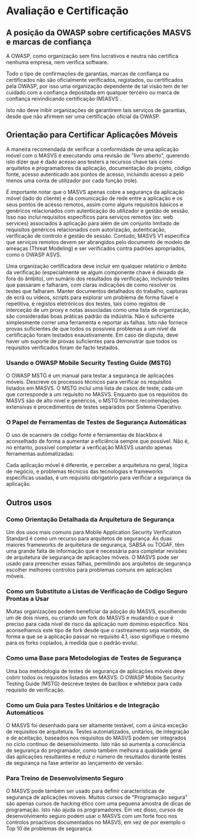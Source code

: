 
# Avaliação e Certificação

## A posição da OWASP sobre certificações MASVS e marcas de confiança

A OWASP, como organização sem fins lucrativos e neutra não certifica nenhuma empresa, nem verifica software.

Todo o tipo de confirmações de garantias, marcas de confiança ou certificados não são oficialmente verificados, registados, ou certificados  pela OWASP, por isso uma organização dependente de tal visão tem de ter cuidado com a confiança depositada em qualquer terceiro ou marca de confiança reivindicando certificação (M)ASVS .

Isto não deve inibir organizações de garantirem tais serviços de garantias, desde que não afirmem ser uma certificação oficial da OWASP.

## Orientação para Certificar Aplicações Móveis

A maneira recomendada de verificar a conformidade de uma aplicação móvel com o MASVS é executando uma revisão de "livro aberto", querendo isto dizer que é dado acesso aos testers a recursos chave tais como arquitetos e programadores da aplicação, documentação do projeto, código fonte, acesso autenticado aos pontos de acesso, incluindo acesso a pelo menos uma conta de utilizador por cada função (role).

É importante notar que o MASVS apenas cobre a segurança da aplicação móvel (lado do cliente) e da comunicação de rede entre a aplicação e os seus pontos de acesso remotos, assim como alguns requisitos básicos e genéricos relacionados com autenticação do utilizador e gestão de sessão.  Isso nao inclui requisitos específicos para serviços remotos (ex: web services) associados à aplicação para além de um conjunto limitado de requisitos genéricos relacionados com autorização, autenticação, verificação de controlo e gestão de sessão. Contudo, MASVS V1 especifica que serviços remotos devem ser abrangidos pelo documento de modelo de ameaças (Threat Modeling) e ser verificados contra padrões apropriados, como o OWASP ASVS.

Uma organização certificadora deve incluir em qualquer relatório o âmbito da verificação (especialmente se algum componente chave é deixado de fora do âmbito), um sumário dos resultados da verificação, incluindo testes que passaram e falharam, com claras indicações de como resolver os testes que falharam. Manter documentos detalhados do trabalho, capturas de ecrã ou vídeos, scripts para explorar um problema de forma fiável e repetitiva, e registos eletrónicos dos testes, tais como registos de interceção de um proxy e notas associadas como uma lista de organização, são consideradas boas práticas padrão da indústria. Não é suficiente simplesmente correr uma ferramenta e reportar as falhas. Isto não fornece provas suficientes de que todos os possíveis problemas a um nível da certificação foram testados exaustivamente. Em caso de disputa, deve haver um suporte de provas suficientes para demonstrar que todos os requisitos verificados foram de facto testados.

<!-- \pagebreak -->

### Usando o OWASP Mobile Security Testing Guide (MSTG)

O OWASP MSTG é um manual para testar a segurança de aplicações móveis. Descreve os processos técnicos para verificar os requisitos listados em MASVS. O MSTG inclui uma lista de casos de teste, cada um que corresponde a um requisito no MASVS. Enquanto que os requisitos do MASVS são de alto nível e genéricos, o MSTG fornece recomendações extensivas e procedimentos de testes separados por Sistema Operativo.

### O Papel de Ferramentas de Testes de Segurança Automáticas

O uso de scanners de código fonte e ferramentas de blackbox é aconselhado de forma a aumentar a eficiência sempre que possível. Não é, no entanto, possível completar a verificação MASVS usando apenas ferramentas automatizadas:

Cada aplicação móvel é diferente, e perceber a arquitetura no geral, lógica de negócio, e problemas técnicos das tecnologias e frameworks específicas usadas, é um requisito obrigatório para verificar a segurança da aplicação.

## Outros usos

### Como Orientação Detalhada da Arquitetura de Segurança

Um dos usos mais comuns para Mobile Application Security Verification Standard é como um recurso para arquitetos de segurança. As duas maiores frameworks de arquitetura de segurança, SABSA ou TOGAF, têm uma grande falta de informação que é necessária para completar revisões de arquitetura de segurança de aplicações móveis. O MASVS pode ser usado para preencher essas falhas, permitindo aos arquitetos de segurança escolher melhores controlos para problemas comuns em aplicações móveis.

### Como um Substituto a Listas de Verificação de Código Seguro Prontas a Usar

Muitas organizações podem beneficiar da adoção do MASVS, escolhendo um de dois níveis, ou criando um fork do MASVS e mudando o que é preciso para cada nível de risco da aplicação num domínio específico. Nós aconselhamos este tipo de fork desde que o rastreamento seja mantido, de forma a que se a aplicação passar no requisito 4.1, isso signifique o mesmo para os forks copiados, à medida que o padrão evolui.

### Como uma Base para Metodologias de Testes de Segurança

Uma boa metodologia de testes de segurança de aplicações móveis deve cobrir todos os requisitos listados em MASVS. O OWASP Mobile Security Testing Guide (MSTG) descreve testes de baclbox e whitebox para cada requisito de verificação.

### Como um Guia para Testes Unitários e de Integração Automáticos

O MASVS foi desenhado para ser altamente testável, com a única exceção de requisitos de arquitetura. Testes automatizados, unitários, de integração e de aceitação, baseados nos requisitos do MASVS podem ser integrados no ciclo contínuo de desenvolvimento. Isto não só aumenta a consciência de segurança do programador, como também melhora a qualidade geral das aplicações resultantes e reduz o número de resultados durante testes de segurança na fase anterior ao lançamento de versão.

### Para Treino de Desenvolvimento Seguro

O MASVS pode também ser usado para definir características de segurança de aplicações móveis. Muitos cursos de "Programação segura" são apenas cursos de hacking ético com uma pequena amostra de dicas de programação. Isto não ajuda os programadores. Em vez disso, cursos de desenvolvimento seguro podem usar o MASVS com um forte foco nos controlos proactivos documentados no MASVS, em vez de por exemplo o Top 10 de problemas de segurança.
